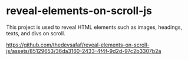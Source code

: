 # reveal-elements-on-scroll-js
This project is used to reveal HTML elements such as images, headings, texts, and divs on scroll.

https://github.com/thedevsafaf/reveal-elements-on-scroll-js/assets/85129653/36da3160-2433-4f4f-9d2d-97c2b3307b2a
